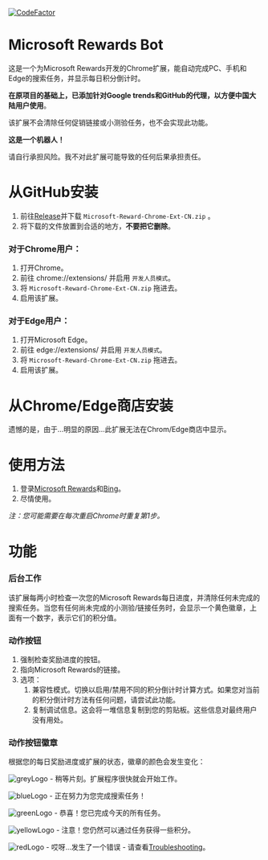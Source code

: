 [![CodeFactor](https://www.codefactor.io/repository/github/kressety/microsoft-reward-chrome-ext/badge)](https://www.codefactor.io/repository/github/kressety/microsoft-reward-chrome-ext)

# Microsoft Rewards Bot

这是一个为Microsoft Rewards开发的Chrome扩展，能自动完成PC、手机和Edge的搜索任务，并显示每日积分倒计时。

**在原项目的基础上，已添加针对Google trends和GitHub的代理，以方便中国大陆用户使用**。

该扩展不会清除任何促销链接或小测验任务，也不会实现此功能。

**这是一个机器人！**

请自行承担风险。我不对此扩展可能导致的任何后果承担责任。

# 从GitHub安装

1. 前往[Release](https://github.com/kressety/Microsoft-Reward-Chrome-Ext/releases)并下载 `Microsoft-Reward-Chrome-Ext-CN.zip` 。
2. 将下载的文件放置到合适的地方，**不要把它删除**。
### 对于Chrome用户：
  1. 打开Chrome。
  2. 前往 chrome://extensions/ 并启用 `开发人员模式`。
  3. 将 `Microsoft-Reward-Chrome-Ext-CN.zip` 拖进去。
  4. 启用该扩展。
### 对于Edge用户：
  1. 打开Microsoft Edge。
  2. 前往 edge://extensions/ 并启用 `开发人员模式`。
  3. 将 `Microsoft-Reward-Chrome-Ext-CN.zip` 拖进去。
  4. 启用该扩展。

# 从Chrome/Edge商店安装

遗憾的是，由于...明显的原因...此扩展无法在Chrom/Edge商店中显示。

# 使用方法

1. 登录[Microsoft Rewards](https://account.microsoft.com/rewards)和[Bing](https://www.bing.com/)。
2. 尽情使用。

*注：您可能需要在每次重启Chrome时重复第1步。*

# 功能

### 后台工作

该扩展每两小时检查一次您的Microsoft Rewards每日进度，并清除任何未完成的搜索任务。当您有任何尚未完成的小测验/链接任务时，会显示一个黄色徽章，上面有一个数字，表示它们的积分值。

### 动作按钮

1. 强制检查奖励进度的按钮。
2. 指向Microsoft Rewards的链接。
3. 选项：
   1. 兼容性模式。切换以启用/禁用不同的积分倒计时计算方式。如果您对当前的积分倒计时方法有任何问题，请尝试此功能。
   2. 复制调试信息。这会将一堆信息复制到您的剪贴板。这些信息对最终用户没有用处。

### 动作按钮徽章

根据您的每日奖励进度或扩展的状态，徽章的颜色会发生变化：

![greyLogo](https://github.com/kressety/Microsoft-Reward-Chrome-Ext/blob/master/src/img/grey@1x.png?raw=true) - 稍等片刻。扩展程序很快就会开始工作。

![blueLogo](https://github.com/kressety/Microsoft-Reward-Chrome-Ext/blob/master/src/img/busy@1x.png?raw=true) - 正在努力为您完成搜索任务！

![greenLogo](https://github.com/kressety/Microsoft-Reward-Chrome-Ext/blob/master/src/img/done@1x.png?raw=true) - 恭喜！您已完成今天的所有任务。

![yellowLogo](https://github.com/kressety/Microsoft-Reward-Chrome-Ext/blob/master/src/img/warn@1x.png?raw=true) - 注意！您仍然可以通过任务获得一些积分。

![redLogo](https://github.com/kressety/Microsoft-Reward-Chrome-Ext/blob/master/src/img/err@1x.png?raw=true) - 哎呀...发生了一个错误 - 请查看[Troubleshooting](TROUBLESHOOTING.md)。
